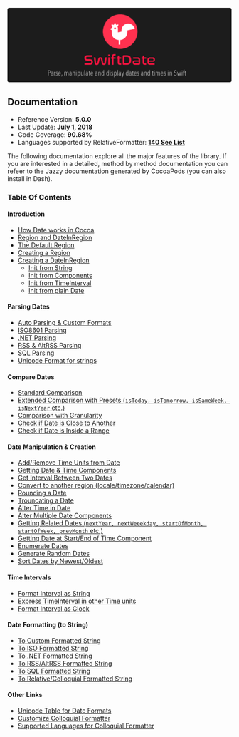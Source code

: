 ![](./SwiftDate.png)

## Documentation

- Reference Version: **5.0.0**
- Last Update: **July 1, 2018**
- Code Coverage: **90.68%**
- Languages supported by RelativeFormatter: [**140 See List**](Languages.md)

The following documentation explore all the major features of the library. If you are interested in a detailed, method by method documentation you can refeer to the Jazzy documentation generated by CocoaPods (you can also install in Dash).

### Table Of Contents

#### Introduction

- [How Date works in Cocoa](Introduction_ToDate.md#how_date_works)
- [Region and DateInRegion](Introduction_ToDate.md#region_dateinregion)
- [The Default Region](Introduction_ToDate.md#default_region)
- [Creating a Region](Introduction_ToDate.md#creating_region)
- [Creating a DateInRegion](Introduction_ToDate.md#creating_dateinregion)
	- [Init from String](Introduction_ToDate.md#initfromstring)
	- [Init from Components](Introduction_ToDate.md#initfromcomponents)
	- [Init from TimeInterval](Introduction_ToDate.md#initfromtimeinterval)
	- [Init from plain Date](Introduction_ToDate.md#initfromplaindate)

#### Parsing Dates

- [Auto Parsing & Custom Formats](Parsing_Dates.md#autoparsing)
- [ISO8601 Parsing](Parsing_Dates.md#iso8601)
- [.NET Parsing](Parsing_Dates.md#dotnet)
- [RSS & AltRSS Parsing](Parsing_Dates.md#rssaltrss)
- [SQL Parsing](Parsing_Dates.md#sql)
- [Unicode Format for strings](UnicodeTable.md)

#### Compare Dates

- [Standard Comparison](Compare_Dates#standard)
- [Extended Comparison with Presets (`isToday, isTomorrow, isSameWeek, isNextYear` etc.)](Compare_Dates#extended)
- [Comparison with Granularity](Compare_Dates#granularity)
- [Check if Date is Close to Another](Compare_Dates#close)
- [Check if Date is Inside a Range](Compare_Dates#range)

#### Date Manipulation & Creation

- [Add/Remove Time Units from Date](Date_Manipulation.md#mathdate)
- [Getting Date & Time Components](Date_Manipulation.md#datecomponents)
- [Get Interval Between Two Dates](Date_Manipulation.md#interval)
- [Convert to another region (locale/timezone/calendar)](Date_Manipulation.md#convert)
- [Rounding a Date](Date_Manipulation.md#roundingdate)
- [Trouncating a Date](Date_Manipulation.md#trouncatingdate)
- [Alter Time in Date](Date_Manipulation.md#altertimedate)
- [Alter Multiple Date Components](Date_Manipulation.md#altercomponents)
- [Getting Related Dates (`nextYear, nextWeeekday, startOfMonth, startOfWeek, prevMonth` etc.)](Date_Manipulation.md#relateddates)
- [Getting Date at Start/End of Time Component](Date_Manipulation.md#startendcomponent)
- [Enumerate Dates](Date_Manipulation.md#enumeratedates)
- [Generate Random Dates](Date_Manipulation.md#randomdates)
- [Sort Dates by Newest/Oldest](Date_Manipulation.md#sort)

#### Time Intervals

- [Format Interval as String](Time_Intervals.md#format)
- [Express TimeInterval in other Time units](Time_Intervals.md#express)
- [Format Interval as Clock](Time_Intervals.md#clock)

#### Date Formatting (to String)

- [To Custom Formatted String](Compare_Dates.md#customformatted)
- [To ISO Formatted String](Compare_Dates.md#isoformatted)
- [To .NET Formatted String](Compare_Dates.md#dotnet)
- [To RSS/AltRSS Formatted String](Compare_Dates.md#rss)
- [To SQL Formatted String](Compare_Dates.md#sql)
- [To Relative/Colloquial Formatted String](Compare_Dates.md#colloquial)


#### Other Links
- [Unicode Table for Date Formats](UnicodeTable.md)
- [Customize Colloquial Formatter](Customize_ColloquialFormatter.md)
- [Supported Languages for Colloquial Formatter](Languages.md)